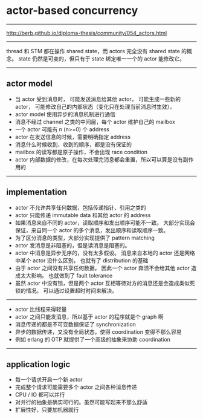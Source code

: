 # actor-based concurrency

---

http://berb.github.io/diploma-thesis/community/054_actors.html

---

thread 和 STM 都在操作 shared state，而 actors 完全没有 shared state 的概念。
state 仍然是可变的，但只有于 state 绑定唯一一个的 actor 能修改它。

---

## actor model

+ 当 actor 受到消息时，
    可能发送消息给其他 actor，
    可能生成一些新的 actor，
    可能修改自己的内部状态（变化只在处理当前消息时生效）。
+ actor model 使用异步的消息机制进行通信
+ 消息不经过 channel 之类的中间层，每个 actor 维护自己的 mailbox
+ 一个 actor 可能有 n (n>=0) 个 address
+ actor 在发送信息的时候，需要明确指定 address
+ 消息什么时候收到、收到的顺序，都是没有保证的
+ mailbox 的读写都是原子操作，不会出现 race condition
+ actor 内部数据的修改，在每次处理完消息都会重置，所以可以算是没有副作用的

---

## implementation

+ actor 不允许共享任何数据，包括传递指针、引用之类的
+ actor 只能传递 immutable data 和其他 actor 的 address
+ 如果消息来自不同的 actor，读取顺序和发出顺序可能不一致。
    大部分实现会保证，来自同一个 actor 的多个消息，发出顺序和读取顺序一致。
+ 为了区分消息的类型，大部分实现提供了 pattern matching
+ actor 发消息是非阻塞的，但是读消息是阻塞的。
+ actor 中消息是异步无序的，没有太多假设。
    消息来自本地的 actor 还是网络中某个 actor 没什么区别，
    也就有了 distribution 的基础
+ 由于 actor 之间没有共享任何数据，
    因此一个 actor 奔溃不会给其他 actor 造成太大影响。
    也就做到了 fault tolerance
+ 虽然 actor 中没有锁，但是两个 actor 互相等待对方的消息还是会造成类似死锁的情况。
    可以通过设置超时时间来解决。

---

+ actor 比线程来得轻量
+ actor 之间只能发消息，所以基于 actor 的程序就是个 graph 啊
+ 消息传递的都是不可变数据保证了 synchronization
+ 异步的数据传递，又没有全局状态，使得 coordination 变得不那么容易
+ 例如 erlang 的 OTP 就提供了一个高级的抽象来协助 coordination

---

## application logic

+ 每一个请求开启一个新 actor
+ 完成整个请求可能需要多个 actor 之间各种消息传递
+ CPU / IO 都可以并行
+ 对并行的抽象是确实可行的。虽然可能写起来不那么舒适
+ 扩展性好，只要加机器就行

